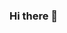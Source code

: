 ### Hi there 👋

<!--
**henrytaolin/henrytaolin** is a ✨ _special_ ✨ repository because its `README.md` (this file) appears on your GitHub profile.

Here are some ideas to get you started:

- 🔭 I’m currently working on Top Coach Indonesia
- 🌱 I’m currently learning PHP Laravel
- 👯 I’m looking to collaborate on Open Source
- 📫 How to reach me: [Instagram](www.instagram.com/henrytaolin
- 😄 Pronouns: He/Him
- ⚡ Fun fact: Im The Happy Man!
-->
